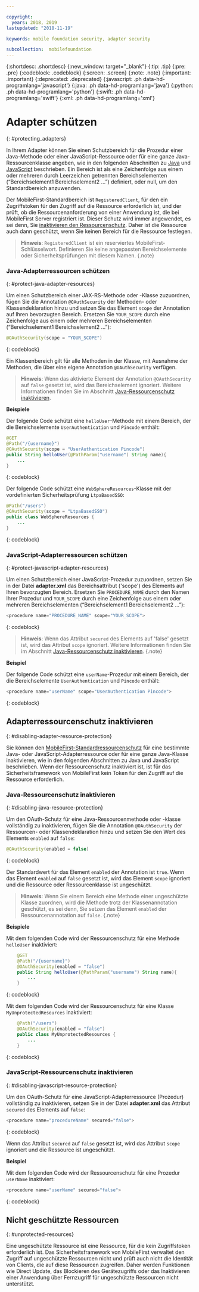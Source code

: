 ```yaml
---

copyright:
  years: 2018, 2019
lastupdated: "2018-11-19"

keywords: mobile foundation security, adapter security

subcollection:  mobilefoundation
---
```


{:shortdesc: .shortdesc}
{:new_window: target="_blank"}
{:tip: .tip}
{:pre: .pre}
{:codeblock: .codeblock}
{:screen: .screen}
{:note: .note}
{:important: .important}
{:deprecated: .deprecated}
{:javascript: .ph data-hd-programlang='javascript'}
{:java: .ph data-hd-programlang='java'}
{:python: .ph data-hd-programlang='python'}
{:swift: .ph data-hd-programlang='swift'}
{:xml: .ph data-hd-programlang='xml'}

# Adapter schützen
{: #protecting_adapters}

In Ihrem Adapter können Sie einen Schutzbereich für die Prozedur einer Java-Methode oder einer JavaScript-Ressource oder für eine ganze Java-Ressourcenklasse angeben, wie in den folgenden Abschnitten zu [Java](#protect-java-adapter-resources) und [JavaScript](#protect-javascript-adapter-resources) beschrieben. Ein Bereich ist als eine Zeichenfolge aus einem oder mehreren durch Leerzeichen getrennten Bereichselementen (“Bereichselement1 Bereichselement2 …”) definiert, oder null, um den Standardbereich anzuwenden.

Der MobileFirst-Standardbereich ist `RegisteredClient`, für den ein Zugriffstoken für den Zugriff auf die Ressource erforderlich ist, und der prüft, ob die Ressourcenanforderung von einer Anwendung ist, die bei MobileFirst Server registriert ist. Dieser Schutz wird immer angewendet, es sei denn, Sie [inaktivieren den Ressourcenschutz](#disabling-resource-protection). Daher ist die Ressource auch dann geschützt, wenn Sie keinen Bereich für die Ressource festlegen.

>**Hinweis**: `RegisteredClient` ist ein reserviertes MobileFirst-Schlüsselwort. Definieren Sie keine angepassten Bereichselemente oder Sicherheitsprüfungen mit diesem Namen.
{.note}

### Java-Adapterressourcen schützen
{: #protect-java-adapter-resources}

Um einen Schutzbereich einer JAX-RS-Methode oder -Klasse zuzuordnen, fügen Sie die Annotation `@OAuthSecurity` der Methoden- oder Klassendeklaration hinzu und setzen Sie das Element `scope` der Annotation auf Ihren bevorzugten Bereich. Ersetzen Sie `YOUR_SCOPE` durch eine Zeichenfolge aus einem oder mehreren Bereichselementen (“Bereichselement1 Bereichselement2 …”):

```java
@OAuthSecurity(scope = "YOUR_SCOPE")
```
{: codeblock}

Ein Klassenbereich gilt für alle Methoden in der Klasse, mit Ausnahme der Methoden, die über eine eigene Annotation `@OAuthSecurity` verfügen.

>**Hinweis**: Wenn das aktivierte Element der Annotation `@OAuthSecurity` auf `false` gesetzt ist, wird das Bereichselement ignoriert. Weitere Informationen finden Sie im Abschnitt [Java-Ressourcenschutz inaktivieren](#disabling-java-resource-protection).

**Beispiele**

Der folgende Code schützt eine `helloUser`-Methode mit einem Bereich, der die Bereichselemente `UserAuthentication` und `Pincode` enthält:

```java
@GET
@Path("/{username}")
@OAuthSecurity(scope = "UserAuthentication Pincode")
public String helloUser(@PathParam("username") String name){
    ...
}
```
{: codeblock}

Der folgende Code schützt eine `WebSphereResources`-Klasse mit der vordefinierten Sicherheitsprüfung `LtpaBasedSSO`:

```java
@Path("/users")
@OAuthSecurity(scope = "LtpaBasedSSO")
public class WebSphereResources {
    ...
}
```
{: codeblock}

### JavaScript-Adapterressourcen schützen
{: #protect-javascript-adapter-resources}

Um einen Schutzbereich einer JavaScript-Prozedur zuzuordnen, setzen Sie in der Datei **adapter.xml** das Bereichsattribut ('scope') des Elements <procedure> auf Ihren bevorzugten Bereich. Ersetzen Sie `PROCEDURE_NAME` durch den Namen Ihrer Prozedur und `YOUR_SCOPE` durch eine Zeichenfolge aus einem oder mehreren Bereichselementen (“Bereichselement1 Bereichselement2 …”):

```javascript
<procedure name="PROCEDURE_NAME" scope="YOUR_SCOPE">
```
{: codeblock}

>**Hinweis**: Wenn das Attribut `secured` des Elements <procedure> auf 'false' gesetzt ist, wird das Attribut `scope` ignoriert. Weitere Informationen finden Sie im Abschnitt [Java-Ressourcenschutz inaktivieren](#disabling-javascript-resource-protection).
{.note}

**Beispiel**

Der folgende Code schützt eine `userName`-Prozedur mit einem Bereich, der die Bereichselemente `UserAuthentication` und `Pincode` enthält:

```javascript
<procedure name="userName" scope="UserAuthentication Pincode">
```
{: codeblock}

## Adapterressourcenschutz inaktivieren
{: #disabling-adapter-resource-protection}

Sie können den [MobileFirst-Standardressourcenschutz](#protecting_adapters_resources) für eine bestimmte Java- oder JavaScript-Adapterressource oder für eine ganze Java-Klasse inaktivieren, wie in den folgenden Abschnitten zu Java und JavaScript beschrieben. Wenn der Ressourcenschutz inaktiviert ist, ist für das Sicherheitsframework von MobileFirst kein Token für den Zugriff auf die Ressource erforderlich.

### Java-Ressourcenschutz inaktivieren
{: #disabling-java-resource-protection}

Um den OAuth-Schutz für eine Java-Ressourcenmethode oder -klasse vollständig zu inaktivieren, fügen Sie die Annotation `@OAuthSecurity` der Ressourcen- oder Klassendeklaration hinzu und setzen Sie den Wert des Elements `enabled` auf `false`:

```java
@OAuthSecurity(enabled = false)
```
{: codeblock}

Der Standardwert für das Element `enabled` der Annotation ist `true`. Wenn das Element `enabled` auf `false` gesetzt ist, wird das Element `scope` ignoriert und die Ressource oder Ressourcenklasse ist ungeschützt.

>**Hinweis**: Wenn Sie einem Bereich eine Methode einer ungeschützte Klasse zuordnen, wird die Methode trotz der Klassenannotation geschützt, es sei denn, Sie setzen das Element `enabled` der Ressourcenannotation auf `false`.
{.note}

**Beispiele**

Mit dem folgenden Code wird der Ressourcenschutz für eine Methode `helloUser` inaktiviert:

```java
    @GET
    @Path("/{username}")
    @OAuthSecurity(enabled = "false")
    public String helloUser(@PathParam("username") String name){
        ...
    }
```
{: codeblock}

Mit dem folgenden Code wird der Ressourcenschutz für eine Klasse `MyUnprotectedResources` inaktiviert:

```java
    @Path("/users")
    @OAuthSecurity(enabled = "false")
    public class MyUnprotectedResources {
        ...
    }
```
{: codeblock}

### JavaScript-Ressourcenschutz inaktivieren
{: #disabling-javascript-resource-protection}

Um den OAuth-Schutz für eine JavaScript-Adapterressource (Prozedur) vollständig zu inaktivieren, setzen Sie in der Datei **adapter.xml** das Attribut `secured` des Elements <procedure> auf `false`:

```javascript
<procedure name="procedureName" secured="false">
```
{: codeblock}

Wenn das Attribut `secured` auf `false` gesetzt ist, wird das Attribut `scope` ignoriert und die Ressource ist ungeschützt.

**Beispiel**

Mit dem folgenden Code wird der Ressourcenschutz für eine Prozedur `userName` inaktiviert:

```javascript
<procedure name="userName" secured="false">
```
{: codeblock}

## Nicht geschützte Ressourcen
{: #unprotected-resources}

Eine ungeschützte Ressource ist eine Ressource, für die kein Zugriffstoken erforderlich ist. Das Sicherheitsframework von MobileFirst verwaltet den Zugriff auf ungeschützte Ressourcen nicht und prüft auch nicht die Identität von Clients, die auf diese Ressourcen zugreifen. Daher werden Funktionen wie Direct Update, das Blockieren des Gerätezugriffs oder das Inaktivieren einer Anwendung über Fernzugriff für ungeschützte Ressourcen nicht unterstützt.
